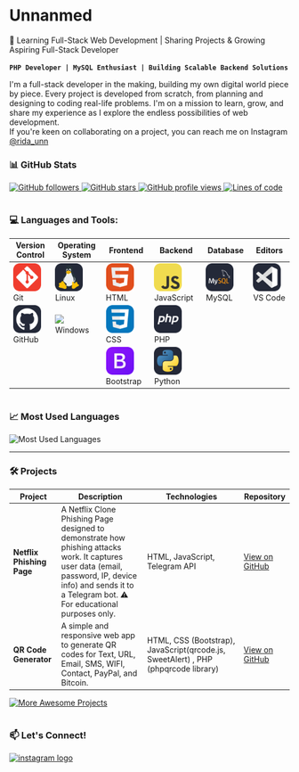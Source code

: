 
#  Unnanmed 
🚀 Learning Full-Stack Web Development | Sharing Projects & Growing  Aspiring Full-Stack Developer 

**`PHP Developer | MySQL Enthusiast | Building Scalable Backend Solutions`**
<!--  Introduction -->
  I'm a full-stack developer in the making, building my own digital world piece by piece. Every project is developed from scratch, from planning and designing to coding real-life problems. I'm on a mission to learn, grow, and share my experience as I explore the endless possibilities of web development. <br>
  If you're keen on collaborating on a project, you can reach me on Instagram <a href="https://www.instagram.com/rida_unn" target="_blank">@rida_unn</a>

### 📊 GitHub Stats

<!--  Followers -->
<p align="left">
   <a href="https://github.com/unnanmed1?tab=followers">
      <img alt="GitHub followers" title="Follow me on GitHub" src="https://custom-icon-badges.demolab.com/github/followers/unnanmed1?color=236ad3&labelColor=1155ba&style=for-the-badge&logo=person-add&label=Follow&logoColor=white"/>
   </a>
 <!-- Stars-->
   <a href="https://github.com/unnanmed1?tab=repositories&sort=stargazers">
      <img alt="GitHub stars" title="Total stars on GitHub" src="https://custom-icon-badges.demolab.com/github/stars/unnanmed1?color=55960c&style=for-the-badge&labelColor=488207&logo=star"/>
   </a>
 <!-- Views -->
   <a href="https://github.com/unnanmed1">
      <img alt="GitHub profile views" title="Profile views" src="https://komarev.com/ghpvc/?username=unnanmed1&color=yellow&style=for-the-badge"/>
   </a>
  <!-- Lines Of code -->
    <a href="https://github.com/unnanmed1">
      <img alt="Lines of code" title="Total lines of code written" src="https://custom-icon-badges.demolab.com/badge/dynamic/json?url=https://api.github.com/users/unnanmed1/repos&query=%24..size&logo=code&label=Lines%20of%20Code&color=orange&style=for-the-badge&labelColor=FFA500"/>
   </a>
</p>

#

<!--  Langs & Tools -->
### 💻 Languages and Tools: 

| **Version Control** | **Operating System** | **Frontend** | **Backend** | **Database** | **Editors** |
|---------------------|----------------------|--------------|-------------|--------------|-------------|
| <img src="https://github.com/tandpfun/skill-icons/blob/main/icons/Git.svg" width="50"> Git | <img src="https://github.com/tandpfun/skill-icons/blob/main/icons/Linux-Dark.svg" width="50"> Linux | <img src="https://github.com/tandpfun/skill-icons/blob/main/icons/HTML.svg" width="50"> HTML | <img src="https://github.com/tandpfun/skill-icons/blob/main/icons/JavaScript.svg" width="50"> JavaScript | <img src="https://github.com/tandpfun/skill-icons/blob/main/icons/MySQL-Dark.svg" width="50"> MySQL | <img src="https://github.com/tandpfun/skill-icons/blob/main/icons/VSCode-Dark.svg" width="50"> VS Code |
| <img src="https://github.com/tandpfun/skill-icons/blob/main/icons/Github-Dark.svg" width="50"> GitHub | <img src="https://github.com/tandpfun/skill-icons/blob/main/icons/Windows-Dark.svg" width="50"> Windows | <img src="https://github.com/tandpfun/skill-icons/blob/main/icons/CSS.svg" width="50"> CSS | <img src="https://github.com/tandpfun/skill-icons/blob/main/icons/PHP-Dark.svg" width="50"> PHP | | |
| | | <img src="https://github.com/tandpfun/skill-icons/blob/main/icons/Bootstrap.svg" width="50"> Bootstrap | <img src="https://github.com/tandpfun/skill-icons/blob/main/icons/Python-Dark.svg" width="50"> Python | | |

#
<!--  Most Used Langs -->
### 📈 Most Used Languages
![Most Used Languages](https://github-readme-stats.vercel.app/api/top-langs/?username=unnanmed1&layout=compact&langs_count=10&theme=radical)

---
<!--  Projects -->
### 🛠️ Projects

| Project | Description | Technologies | Repository |
|---------|-------------|--------------|------------|
| **Netflix Phishing Page** | A Netflix Clone Phishing Page designed to demonstrate how phishing attacks work. It captures user data (email, password, IP, device info) and sends it to a Telegram bot. ⚠️ For educational purposes only. | HTML, JavaScript, Telegram API | [View on GitHub](https://github.com/unnanmed1/netflix-phishing) |
| **QR Code Generator** | A simple and responsive web app to generate QR codes for Text, URL, Email, SMS, WIFI, Contact, PayPal, and Bitcoin. | HTML, CSS (Bootstrap), JavaScript(qrcode.js, SweetAlert) , PHP (phpqrcode library) | [View on GitHub](https://github.com/unnanmed1/qr-code-generator) |
<!-- End Of Projects -->

[![More Awesome Projects](https://img.shields.io/badge/✨-More_Awesome_Projects-ff69b4?style=for-the-badge&logo=github&logoColor=white)](https://github.com/unnanmed1)

#
<!--  Sc Profiles  -->
### 📫 Let's Connect!
<a href="https://www.instagram.com/rida_unn" target="_blank">
    <img src="https://img.shields.io/static/v1?message=Instagram&logo=instagram&label=&color=E4405F&logoColor=white&labelColor=&style=for-the-badge" height="35" alt="instagram logo" />
  </a>
